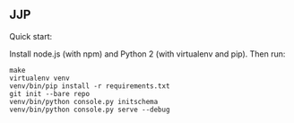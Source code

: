 
JJP
---

Quick start:

Install node.js (with npm) and Python 2 (with virtualenv and pip). Then run:

    make
    virtualenv venv
    venv/bin/pip install -r requirements.txt
    git init --bare repo
    venv/bin/python console.py initschema
    venv/bin/python console.py serve --debug
